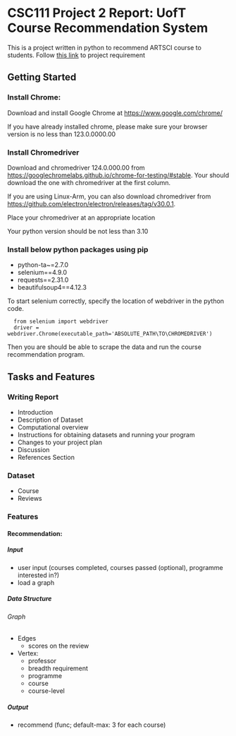 # CSC111 Project 2 Report: UofT Course Recommendation System

This is a project written in python to recommend ARTSCI course to students.
Follow [this link](https://www.teach.cs.toronto.edu/~csc111h/winter/assignments/project2/phase2/) to project requirement

## Getting Started

### Install Chrome:
Download and install Google Chrome at https://www.google.com/chrome/

If you have already installed chrome, please make sure your browser version is no less than 123.0.0000.00

### Install Chromedriver
Download and chromedriver 124.0.000.00 from https://googlechromelabs.github.io/chrome-for-testing/#stable. Your should download the one with chromedriver at the first column.

If you are using Linux-Arm, you can also download chromedriver from https://github.com/electron/electron/releases/tag/v30.0.1.

Place your chromedriver at an appropriate location

Your python version should be not less than 3.10

### Install below python packages using pip
- python-ta~=2.7.0
- selenium==4.9.0
- requests==2.31.0
- beautifulsoup4==4.12.3

To start selenium correctly, specify the location of webdriver in the python code.
```
  from selenium import webdriver
  driver = webdriver.Chrome(executable_path='ABSOLUTE_PATH\TO\CHROMEDRIVER')    
```

Then you are should be able to scrape the data and run the course recommendation program.

## Tasks and Features

### Writing Report
- Introduction
- Description of Dataset
- Computational overview
- Instructions for obtaining datasets and running your program
- Changes to your project plan
- Discussion
- References Section
### Dataset
- Course
- Reviews
### Features
#### Recommendation:
##### Input
- user input (courses completed, courses passed (optional), programme interested in?)
- load a graph
##### Data Structure
###### Graph
- Edges
  - scores on the review
- Vertex:
  - professor
  - breadth requirement
  - programme
  - course
  - course-level
##### Output
- recommend (func; default-max: 3 for each course)
